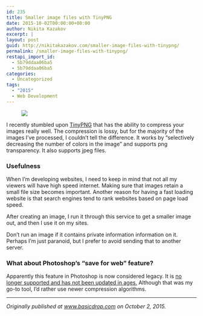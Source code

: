 ```yaml
---
id: 235
title: Smaller image files with TinyPNG
date: 2015-10-02T00:00:00+00:00
author: Nikita Kazakov
excerpt: |
layout: post
guid: http://nikitakazakov.com/smaller-image-files-with-tinypng/
permalink: /smaller-image-files-with-tinypng/
restapi_import_id:
  - 5b79ddaa06ba5
  - 5b79ddaa06ba5
categories:
  - Uncategorized
tags:
  - "2015"
  - Web Development
---
```

<figure> 

![](http://nikitakazakov.com/wp-content/uploads/2018/08/fd9e9-0abxeryeplc7w15ok.jpg)  
</figure> 

I recently stumbled upon <a href="http://tinypng.com" target="_blank" rel="noopener noreferrer">TinyPNG</a> that has the ability to compress your images really well. The compression is lossy, but for the majority of the images I’ve processed, I couldn’t tell the difference. It works by “selectively decreasing the number of colors in the image” and supports png transparency. It also supports jpeg files.

### Usefulness

When I’m developing websites, I need to keep in mind that not all my viewers will have high speed internet. Making sure that images retain a small file size becomes important. Another reason for having a fast loading website is that search engines tend to rank websites based on page load speed.

After creating an image, I run it through this service to get a smaller image out, and then I use it on my sites.

Don’t run an image if it contains private information information on it. Perhaps I’m just paranoid, but I prefer to avoid sending that to another server.

### What about Photoshop’s “save for web” feature?

Apparently this feature in Photoshop is now considered legacy. It is <a href="http://blogs.adobe.com/crawlspace/2015/06/save-for-web-in-photoshop-cc-2015.html" target="_blank" rel="noopener noreferrer">no longer supported and has not been updated in ages.</a> Although that was my go-to tool, I’d rather use newer compression algorithms.

* * *

_Originally published at_ <a href="http://basicdrop.com" target="_blank" rel="noopener noreferrer"><em>www.basicdrop.com</em></a> _on October 2, 2015._